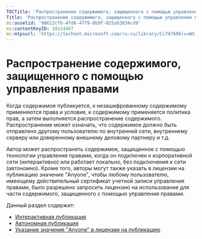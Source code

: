 ```yaml
---
TOCTitle: 'Распространение содержимого, защищенного с помощью управления правами'
Title: 'Распространение содержимого, защищенного с помощью управления правами'
ms:assetid: '98612cfb-4fd6-47f9-8b9f-025a93834cd9'
ms:contentKeyID: 18124467
ms:mtpsurl: 'https://technet.microsoft.com/ru-ru/library/Cc747696(v=WS.10)'
---
```


Распространение содержимого, защищенного с помощью управления правами
=====================================================================

Когда содержимое публикуется, к незашифрованному содержимому применяются права и условия, к содержимому применяется политика прав, а затем выполняется распространение содержимого. Распространение может означать, что содержимое должно быть отправлено другому пользователю по внутренней сети, внутреннему серверу или доверенному внешнему деловому партнеру и т.д.

Автор может распространять содержимое, защищенное с помощью технологии управления правами, когда он подключен к корпоративной сети (интерактивно) или работает локально, без подключения к сети (автономно). Кроме того, авторы могут также указать в лицензии на публикацию значение "Anyone", чтобы любому пользователю, имеющему действительный сертификат учетной записи управления правами, было разрешено запросить лицензию на использование для части содержимого, защищенного с помощью управления правами.

Данный раздел содержит:

-   [Интерактивная публикация](https://technet.microsoft.com/962c4e83-cf34-4c61-9589-31d24b0299fb)
-   [Автономная публикация](https://technet.microsoft.com/f6384ed2-f917-442e-aa63-c1394a1c4d06)
-   [Указание значения "Anyone" в лицензии на публикацию](https://technet.microsoft.com/86f1db8b-5cbc-4c0c-955d-810c20375758)
